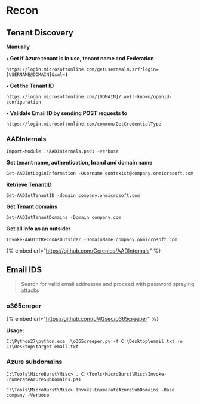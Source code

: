 # Recon

## Tenant Discovery

**Manually**

**• Get if Azure tenant is in use, tenant name and Federation**&#x20;

`https://login.microsoftonline.com/getuserrealm.srf?login=[USERNAME@DOMAIN]&xml=1`



**• Get the Tenant ID**

`https://login.microsoftonline.com/[DOMAIN]/.well-known/openid-configuration`



**• Validate Email ID by sending POST requests to**

`https://login.microsoftonline.com/common/GetCredentialType`

### AADInternals

`Import-Module .\AADInternals.psd1 -verbose`

**Get tenant name, authentication, brand and domain name**

```
Get-AADIntLoginInformation -Username dontexist@company.onmicrosoft.com
```

**Retrieve TenantID**

`Get-AADIntTenantID -domain company.onmicrosoft.com`

**Get Tenant domains**

`Get-AADIntTenantDomains -Domain company.com`

**Get all info as an outsider**

`Invoke-AADIntReconAsOutsider -DomainName company.onmicrosoft.com`



{% embed url="https://github.com/Gerenios/AADInternals" %}

## Email IDS

> Search for valid email addresses and proceed with password spraying attacks

### o365creper

{% embed url="https://github.com/LMGsec/o365creeper" %}

**Usage:**

`C:\Python27\python.exe .\o365creeper.py -f C:\Desktop\email.txt -o C:\Desktop\target-email.txt`

### Azure subdomains

`C:\Tools\MicroBurst\Misc> . C:\Tools\MicroBurst\Misc\Invoke-EnumerateAzureSubDomains.ps1`

`C:\Tools\MicroBurst\Misc> Invoke-EnumerateAzureSubDomains -Base company -Verbose`
